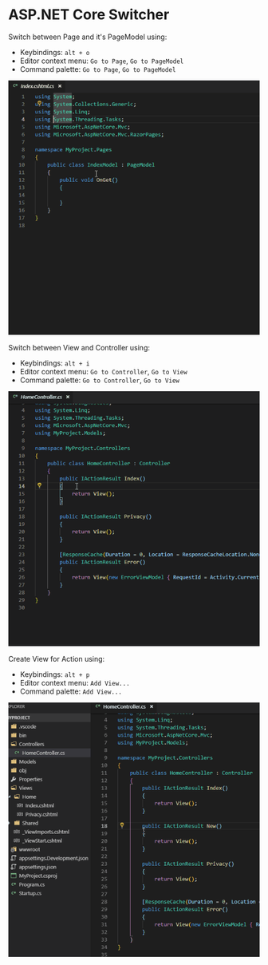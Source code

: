 # ASP.NET Core Switcher

Switch between Page and it's PageModel using:
- Keybindings: `alt + o`
- Editor context menu: `Go to Page`, `Go to PageModel`
- Command palette: `Go to Page`, `Go to PageModel`

![Razor Pages Example](img/razor-pages.gif)

Switch between View and Controller using:
- Keybindings: `alt + i`
- Editor context menu: `Go to Controller`, `Go to View`
- Command palette: `Go to Controller`, `Go to View`

![MVC Switch Example](img/mvc-switch.gif)

Create View for Action using:
- Keybindings: `alt + p`
- Editor context menu: `Add View...`
- Command palette: `Add View...`

![MVC Add View Example](img/mvc-add-view.gif)